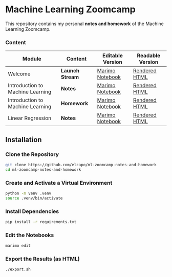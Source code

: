 # Machine Learning Zoomcamp

This repository contains my personal **notes and homework** of the Machine Learning Zoomcamp.

### Content

| Module | Content | Editable Version | Readable Version |
| --- | --- | --- | --- |
| Welcome | **Launch Stream** | [Marimo Notebook](./notes.py) | [Rendered HTML](https://raw.githack.com/elcapo/ml-zoomcamp-notes-and-homework/main/results/notes.html) |
| Introduction to Machine Learning | **Notes**  | [Marimo Notebook](./module-1/notes.py) | [Rendered HTML](https://raw.githack.com/elcapo/ml-zoomcamp-notes-and-homework/main/results/module-1/notes.html) |
| Introduction to Machine Learning | **Homework** | [Marimo Notebook](./module-1/homework.py) | [Rendered HTML](https://raw.githack.com/elcapo/ml-zoomcamp-notes-and-homework/main/results/module-1/homework.html) |
| Linear Regression | **Notes** | [Marimo Notebook](./module-2/notes.py) | [Rendered HTML](https://raw.githack.com/elcapo/ml-zoomcamp-notes-and-homework/main/results/module-2/notes.html)

## Installation

### Clone the Repository

```bash
git clone https://github.com/elcapo/ml-zoomcamp-notes-and-homework
cd ml-zoomcamp-notes-and-homework
```

### Create and Activate a Virtual Environment

```bash
python -m venv .venv
source .venv/bin/activate
```

### Install Dependencies

```bash
pip install -r requirements.txt
```

### Edit the Notebooks

```bash
marimo edit
```

### Export the Results (as HTML)

```bash
./export.sh
```